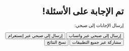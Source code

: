 
<!DOCTYPE html>
<html lang="ar" dir="rtl">
<head>
  <meta charset="UTF-8">
  <title>ريتاج - حب أبدي</title>
  <style>
    /* نفس التنسيق السابق */
  </style>
</head>
<body>

  <!-- صفحة النتائج مع التعديلات الجديدة -->
  <div class="container hidden" id="finishPage">
    <h1>تم الإجابة على الأسئلة!</h1>
    <p>إرسال الإجابات إلى صبحي:</p>
    <button class="button" onclick="sendToWhatsApp()">إرسال إلى صبحي عبر واتساب</button>
    <button class="button" onclick="sendToInstagram()">إرسال إلى صبحي عبر إنستغرام</button>
    <button class="button" onclick="shareResults()">مشاركة عبر جميع التطبيقات</button>
    <button class="button" onclick="copyResults()">نسخ النتائج</button>
  </div>

  <script>
    // إرسال الإجابات إلى صبحي عبر واتساب
    function sendToWhatsApp() {
      const answers = {
        age: "١٦",  // على سبيل المثال
        favoriteDish: "جميع ما سبق",  // على سبيل المثال
        prefersSugar: "لا يفضل ريتاج عن السكر",
        lovesRetaj: "نعم",
        location: "بالبيت نايم"
      };

      const message = `إجابات الأسئلة:\n
        ١. كم عمر صبحي؟: ${answers.age}\n
        ٢. أفضل أكلة لدى صبحي؟: ${answers.favoriteDish}\n
        ٣. هل صبحي يفضل السكر على ريتاج؟: ${answers.prefersSugar}\n
        ٤. هل صبحي يعشق ريتاج؟: ${answers.lovesRetaj}\n
        ٥. أين يكون صبحي الساعة ١٢:٠٠؟: ${answers.location}`;

      const whatsappUrl = `https://wa.me/966557073705?text=${encodeURIComponent(message)}`;
      window.open(whatsappUrl, "_blank");
    }

    // إرسال الإجابات إلى صبحي عبر إنستغرام
    function sendToInstagram() {
      const message = `إجابات الأسئلة:  
        ١. كم عمر صبحي؟: ١٦  
        ٢. أفضل أكلة لدى صبحي؟: جميع ما سبق  
        ٣. هل صبحي يفضل السكر على ريتاج؟: لا يفضل ريتاج عن السكر  
        ٤. هل صبحي يعشق ريتاج؟: نعم  
        ٥. أين يكون صبحي الساعة ١٢:٠٠؟: بالبيت نايم`;

      const instagramUrl = `https://www.instagram.com/messages/compose/?text=${encodeURIComponent(message)}`;
      window.open(instagramUrl, "_blank");
    }

    // مشاركة الإجابات عبر جميع التطبيقات
    function shareResults() {
      const answers = `إجابات الأسئلة:\n
        ١. كم عمر صبحي؟: ١٦\n
        ٢. أفضل أكلة لدى صبحي؟: جميع ما سبق\n
        ٣. هل صبحي يفضل السكر على ريتاج؟: لا يفضل ريتاج عن السكر\n
        ٤. هل صبحي يعشق ريتاج؟: نعم\n
        ٥. أين يكون صبحي الساعة ١٢:٠٠؟: بالبيت نايم`;

      if (navigator.share) {
        navigator.share({
          title: 'نتائج الأسئلة',
          text: answers,
          url: window.location.href
        })
        .then(() => console.log('تمت المشاركة بنجاح!'))
        .catch((error) => console.log('حدث خطأ: ' + error));
      } else {
        alert('المشاركة غير مدعومة في متصفحك');
      }
    }

    // نسخ النتائج إلى الحافظة
    function copyResults() {
      const answers = `إجابات الأسئلة:\n
        ١. كم عمر صبحي؟: ١٦\n
        ٢. أفضل أكلة لدى صبحي؟: جميع ما سبق\n
        ٣. هل صبحي يفضل السكر على ريتاج؟: لا يفضل ريتاج عن السكر\n
        ٤. هل صبحي يعشق ريتاج؟: نعم\n
        ٥. أين يكون صبحي الساعة ١٢:٠٠؟: بالبيت نايم`;

      const textarea = document.createElement('textarea');
      textarea.value = answers;
      document.body.appendChild(textarea);
      textarea.select();
      document.execCommand('copy');
      document.body.removeChild(textarea);

      alert('تم نسخ النتائج إلى الحافظة!');
    }
  </script>

</body>
</html>